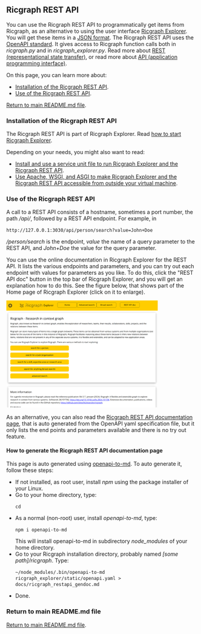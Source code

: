 ## Ricgraph REST API

You can use the Ricgraph REST API to programmatically get items from Ricgraph, 
as an alternative to using the user
interface [Ricgraph Explorer](ricgraph_explorer.md). 
You will get these items in a [JSON format](https://en.wikipedia.org/wiki/JSON).
The Ricgraph REST API uses 
the [OpenAPI standard](https://www.openapis.org).
It gives access to Ricgraph function calls both in *ricgraph.py* 
and in *ricgraph_explorer.py*. 
Read more about 
[REST (representational state transfer)](https://en.wikipedia.org/wiki/REST), or
read more about 
[API (application programming interface)](https://en.wikipedia.org/wiki/API).

On this page, you can learn more about:
* [Installation of the Ricgraph REST API](#installation-of-the-ricgraph-rest-api).
* [Use of the Ricgraph REST API](#use-of-the-ricgraph-rest-api).

[Return to main README.md file](../README.md).


### Installation of the Ricgraph REST API
The Ricgraph REST API is part of Ricgraph Explorer. Read [how to start Ricgraph 
  Explorer](ricgraph_explorer.md#how-to-start-ricgraph-explorer).

Depending on your needs, you might also want to read:
* [Install and use a service unit file to run Ricgraph Explorer and the Ricgraph REST 
  API](ricgraph_as_server.md#use-a-service-unit-file-to-run-ricgraph-explorer-and-the-ricgraph-rest-api).
* [Use Apache, WSGI, and ASGI to make Ricgraph Explorer and the Ricgraph
  REST API accessible from outside your virtual 
  machine](ricgraph_as_server.md#use-apache-wsgi-and-asgi-to-make-ricgraph-explorer-and-the-ricgraph-rest-api-accessible-from-outside-your-virtual-machine).


### Use of the Ricgraph REST API
A call to a REST API consists of a hostname, sometimes a port number, 
the path */api/*, followed
by a REST API endpoint.
For example, in
```
http://127.0.0.1:3030/api/person/search?value=John+Doe
```
*/person/search* is the endpoint, *value* the name of a query parameter to the REST API,
and *John+Doe* the value for the query parameter.

You can use the online documentation in Ricgraph Explorer
for the REST API. It lists the various endpoints
and parameters, and you can try out each endpoint with values for parameters as you like.
To do this, click the "REST API doc" button in the top bar of 
Ricgraph Explorer, and you will get an explanation how to do this.
See the figure below, that shows part of the Home page of Ricgraph Explorer 
(click on it to enlarge).

<img src="images/ricgraph-explorer-home-page.jpg" width="400">

As an alternative, you can also read 
the [Ricgraph REST API documentation page](ricgraph_restapi_gendoc.md),
that is auto generated from the OpenAPI yaml specification file, but
it only lists the end points and parameters available and there is no
try out feature.


#### How to generate the Ricgraph REST API documentation page
This page is auto generated using 
[openapi-to-md](https://github.com/SoraKumo001/openapi-to-md).
To auto generate it, follow these steps:
* If not installed, as root user, install *npm* using the package installer of your Linux.
* Go to your home directory, type:
  ```
  cd
  ```
* As a normal (non-root) user, install *openapi-to-md*, type:
  ```
  npm i openapi-to-md
  ```
  This will install openapi-to-md in subdirectory *node_modules* of your home directory.
* Go to your Ricgraph installation directory, probably named *[some path]/ricgraph*.
  Type:
  ```
  ~/node_modules/.bin/openapi-to-md ricgraph_explorer/static/openapi.yaml > docs/ricgraph_restapi_gendoc.md
  ```
* Done.


### Return to main README.md file
[Return to main README.md file](../README.md).

